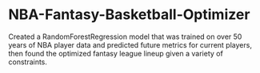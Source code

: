 # NBA-Fantasy-Basketball-Optimizer
Created a RandomForestRegression model that was trained on over 50 years of NBA player data and predicted future metrics for current players, then found the optimized fantasy league lineup given a variety of constraints.
